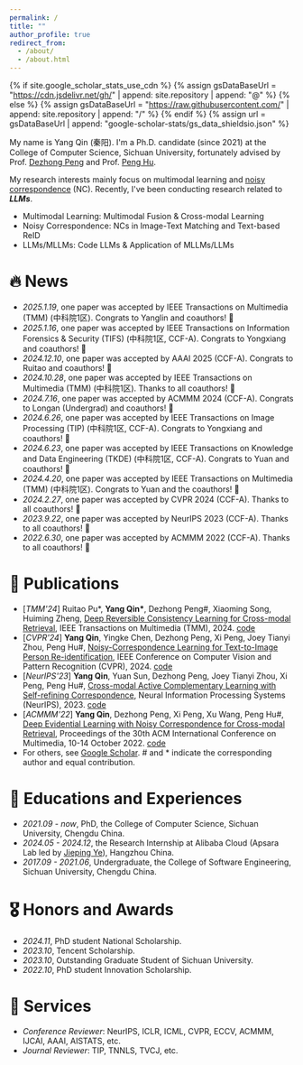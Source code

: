 ```yaml
---
permalink: /
title: "" 
author_profile: true
redirect_from: 
  - /about/
  - /about.html
---
```


{% if site.google_scholar_stats_use_cdn %}
{% assign gsDataBaseUrl = "https://cdn.jsdelivr.net/gh/" | append: site.repository | append: "@" %}
{% else %}
{% assign gsDataBaseUrl = "https://raw.githubusercontent.com/" | append: site.repository | append: "/" %}
{% endif %}
{% assign url = gsDataBaseUrl | append: "google-scholar-stats/gs_data_shieldsio.json" %}

<span class='anchor' id='about-me'></span>

My name is Yang Qin (秦阳). I'm a Ph.D. candidate (since 2021) at the College of Computer Science, Sichuan University, fortunately advised by Prof. [Dezhong Peng](https://cs.scu.edu.cn/info/1182/7307.htm) and Prof. [Peng Hu](https://penghu-cs.github.io/). 

My research interests mainly focus on multimodal learning and [noisy correspondence](https://github.com/QinYang79/Noisy-Correspondence-Summary) (NC). Recently, I've been conducting research related to ***LLMs***.

- Multimodal Learning: Multimodal Fusion & Cross-modal Learning
- Noisy Correspondence: NCs in Image-Text Matching and Text-based ReID
- LLMs/MLLMs: Code LLMs & Application of MLLMs/LLMs 

# 🔥 News

- *2025.1.19*, one paper was accepted by IEEE Transactions on Multimedia (TMM) (中科院1区). Congrats to Yanglin and coauthors! 🎉
- *2025.1.16*, one paper was accepted by IEEE Transactions on Information Forensics & Security (TIFS) (中科院1区, CCF-A). Congrats to Yongxiang and coauthors! 🎉
- *2024.12.10*, one paper was accepted by AAAI 2025 (CCF-A). Congrats to Ruitao and coauthors! 🎉
- *2024.10.28*, one paper was accepted by IEEE Transactions on Multimedia (TMM) (中科院1区). Thanks to all coauthors! 🎉
- *2024.7.16*, one paper was accepted by ACMMM 2024 (CCF-A). Congrats to Longan (Undergrad) and coauthors! 🎉
- *2024.6.26*, one paper was accepted by IEEE Transactions on Image Processing (TIP)  (中科院1区, CCF-A). Congrats to Yongxiang and coauthors! 🎉
- *2024.6.23*, one paper was accepted by IEEE Transactions on Knowledge and Data Engineering (TKDE) (中科院1区, CCF-A). Congrats to Yuan and coauthors! 🎉
- *2024.4.20*, one paper was accepted by IEEE Transactions on Multimedia (TMM) (中科院1区). Congrats to Yuan and the coauthors! 🎉
- *2024.2.27*, one paper was accepted by CVPR 2024 (CCF-A). Thanks to all coauthors! 🎉 
- *2023.9.22*, one paper was accepted by NeurIPS 2023 (CCF-A). Thanks to all coauthors! 🎉 
- *2022.6.30*, one paper was accepted by ACMMM 2022 (CCF-A). Thanks to all coauthors! 🎉

# 📝 Publications
- [*TMM'24*] Ruitao Pu*, **Yang Qin\***, Dezhong Peng#, Xiaoming Song, Huiming Zheng, [Deep Reversible Consistency Learning for Cross-modal Retrieval](https://arxiv.org/pdf/2501.05686), IEEE Transactions on Multimedia (TMM), 2024. [code](https://github.com/perquisite/DRCL)
- [*CVPR'24*] **Yang Qin**, Yingke Chen, Dezhong Peng, Xi Peng, Joey Tianyi Zhou, Peng Hu#, [Noisy-Correspondence Learning for Text-to-Image Person Re-identification](https://arxiv.org/pdf/2308.09911.pdf), IEEE Conference on Computer Vision and Pattern Recognition (CVPR), 2024.  [code](https://github.com/QinYang79/RDE)
- [*NeurIPS'23*] **Yang Qin**, Yuan Sun, Dezhong Peng, Joey Tianyi Zhou, Xi Peng, Peng Hu#, [Cross-modal Active Complementary Learning with Self-refining Correspondence](https://openreview.net/pdf?id=UBBeUjTja8), Neural Information Processing Systems (NeurIPS), 2023.  [code](https://github.com/QinYang79/CRCL)
- [*ACMMM'22*] **Yang Qin**, Dezhong Peng, Xi Peng, Xu Wang, Peng Hu#, [Deep Evidential Learning with Noisy Correspondence for Cross-modal Retrieval](https://drive.google.com/file/d/1YVXD2ki5txBY6khG62EHwCi6cnQVRE4I/view), Proceedings of the 30th ACM International Conference on Multimedia, 10-14 October 2022. [code](https://github.com/QinYang79/DECL)
- For others, see [Google Scholar](https://scholar.google.com/citations?user=Ci4FBHoAAAAJ&hl=zh-CN&authuser=1). # and * indicate the corresponding author and equal contribution.

# 📖 Educations and Experiences

- *2021.09 -  now*, PhD, the College of Computer Science, Sichuan University, Chengdu China.
- *2024.05 -  2024.12*, the Research Internship at Alibaba Cloud (Apsara Lab led by [Jieping Ye](https://scholar.google.com/citations?hl=zh-CN&authuser=1&user=T9AzhwcAAAAJ)), Hangzhou China.
- *2017.09 - 2021.06*, Undergraduate,  the College of Software Engineering, Sichuan University, Chengdu China.

# 🎖 Honors and Awards
- *2024.11*, PhD student National Scholarship.
- *2023.10*, Tencent Scholarship.
- *2023.10*, Outstanding Graduate Student of Sichuan University.
- *2022.10*, PhD student Innovation Scholarship.

# 🙋 Services 
- *Conference Reviewer*: NeurIPS, ICLR, ICML, CVPR, ECCV, ACMMM, IJCAI, AAAI, AISTATS, etc.
- *Journal Reviewer*: TIP, TNNLS, TVCJ, etc.
